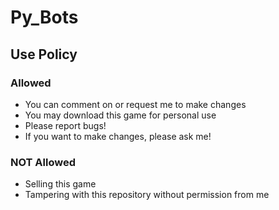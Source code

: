 # Py_Bots

## Use Policy

### Allowed
* You can comment on or request me to make changes
* You may download this game for personal use
* Please report bugs!
* If you want to make changes, please ask me!

### NOT Allowed
* Selling this game
* Tampering with this repository without permission from me
